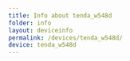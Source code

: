 ```yaml
---
title: Info about tenda_w548d
folder: info
layout: deviceinfo
permalink: /devices/tenda_w548d/
device: tenda_w548d
---
```

